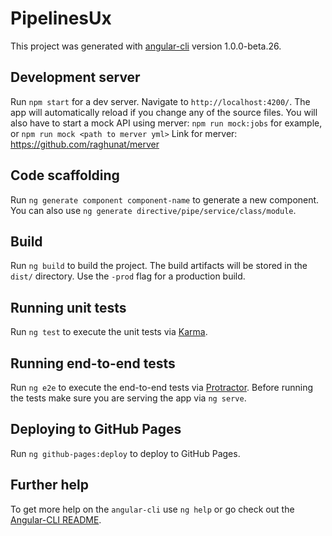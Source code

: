 # PipelinesUx

This project was generated with [angular-cli](https://github.com/angular/angular-cli) version 1.0.0-beta.26.

## Development server
Run `npm start` for a dev server. Navigate to `http://localhost:4200/`. The app will automatically reload if you change any of the source files.
You will also have to start a mock API using merver: `npm run mock:jobs` for example, or `npm run mock <path to merver yml>`
Link for merver: https://github.com/raghunat/merver

## Code scaffolding

Run `ng generate component component-name` to generate a new component. You can also use `ng generate directive/pipe/service/class/module`.

## Build

Run `ng build` to build the project. The build artifacts will be stored in the `dist/` directory. Use the `-prod` flag for a production build.

## Running unit tests

Run `ng test` to execute the unit tests via [Karma](https://karma-runner.github.io).

## Running end-to-end tests

Run `ng e2e` to execute the end-to-end tests via [Protractor](http://www.protractortest.org/).
Before running the tests make sure you are serving the app via `ng serve`.

## Deploying to GitHub Pages

Run `ng github-pages:deploy` to deploy to GitHub Pages.

## Further help

To get more help on the `angular-cli` use `ng help` or go check out the [Angular-CLI README](https://github.com/angular/angular-cli/blob/master/README.md).
